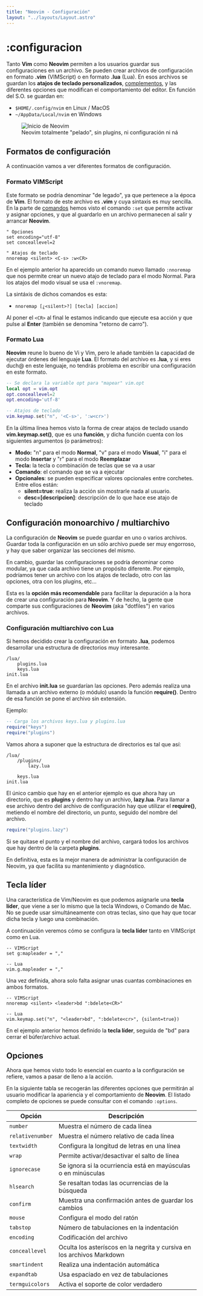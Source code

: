 ```yaml
---
title: "Neovim - Configuración"
layout: "../layouts/Layout.astro"
---
```

<main>

# :configuracion

Tanto **Vim** como **Neovim** permiten a los usuarios guardar sus configuraciones en un archivo. Se pueden crear archivos de configuración en formato **.vim** (VIMScript) o en formato **.lua** (Lua). En esos archivos se guardan los **atajos de teclado personalizados**, [complementos](/plugins), y las diferentes opciones que modifican el comportamiento del editor. En función del S.O. se guardan en:

* `$HOME/.config/nvim` en Linux / MacOS
* `~/AppData/Local/nvim` en Windows

<figure>
        <img src="/guia-neovim/images/Inicio-Neovim.webp" alt="Inicio de Neovim" />
        <figcaption>Neovim totalmente "pelado", sin plugins, ni configuración ni ná</figcaption>
</figure>

## Formatos de configuración
A continuación vamos a ver diferentes formatos de configuración.

### Formato VIMScript

Este formato se podría denominar "de legado", ya que pertenece a la época de **Vim**.
    El formato de este archivo es **.vim** y cuya sintaxis es muy sencilla. En la
parte de [comandos](/comandos) hemos visto el comando `:set` que permite activar y
asignar opciones, y que al guardarlo en un archivo permanecen al salir y arrancar
**Neovim**.

``` vim 
" Opciones
set encoding="utf-8"
set conceallevel=2

" Atajos de teclado
nnoremap <silent> <C-s> :w<CR>
```
En el ejemplo anterior ha aparecido un comando nuevo llamado `:nnoremap` que nos
permite crear un nuevo atajo de teclado para el modo Normal. Para los atajos del modo
    visual se usa el `:vnoremap`.

La sintáxis de dichos comandos es esta:

+ `nnoremap [¿<silent>?] [tecla] [accion]`

Al poner el `<CR>` al final le estamos indicando que ejecute esa acción y que pulse al
    **Enter** (también se denomina "retorno de carro").

### Formato Lua
**Neovim** reune lo bueno de Vi y Vim, pero le añade también la capacidad de ejecutar
    órdenes del lenguaje **Lua**. El formato del archivo es **.lua**, y si eres duch@
    en este lenguaje, no tendrás problema en escribir una configuración en este
formato.

``` lua
-- Se declara la variable opt para "mapear" vim.opt
local opt = vim.opt
opt.conceallevel=2
opt.encoding='utf-8'

-- Atajos de teclado
vim.keymap.set("n", '<C-s>', ':w<cr>')
```

En la última línea hemos visto la forma de crear atajos de teclado usando
**vim.keymap.set()**, que es una **función**, y dicha función cuenta con los
siguientes argumentos (o parámetros):

+ **Modo:** "n" para el modo **Normal**, "v" para el modo **Visual**, "i" para el
modo **Insertar** y "r" para el modo **Reemplazar**
+ **Tecla:** la tecla o combinación de teclas que se va a usar
+ **Comando**: el comando que se va a ejecutar
+ **Opcionales**: se pueden especificar valores opcionales entre corchetes. Entre ellos están:
    + **silent=true**: realiza la acción sin mostrarle nada al usuario.
    + **desc=[descripcion]**: descripción de lo que hace ese atajo de teclado

## Configuración monoarchivo / multiarchivo

La configuración de **Neovim** se puede guardar en uno o varios archivos. Guardar
toda la configuración en un sólo archivo puede ser muy engorroso, y hay que saber
organizar las secciones del mismo.

En cambio, guardar las configuraciones se podría denominar como modular, ya que cada
    archivo tiene un propósito diferente. Por ejemplo, podríamos tener un archivo con
    los atajos de teclado, otro con las opciones, otra con los plugins, etc...

Esta es la **opción más recomendable** para facilitar la depuración a la hora de
crear una configuración para **Neovim**. Y de hecho, la gente que comparte sus
configuraciones de **Neovim** (aka "dotfiles") en varios archivos.

### Configuración multiarchivo con Lua

Si hemos decidido crear la configuración en formato **.lua**, podemos desarrollar una
    estructura de directorios muy interesante.

```
/lua/
    plugins.lua
    keys.lua
init.lua
```

En el archivo **init.lua** se guardarían las opciones. Pero además realiza una
llamada a un archivo externo (o módulo) usando la función **require()**. Dentro de
esa función se pone el archivo sin extensión.

Ejemplo:

``` lua
-- Carga los archivos keys.lua y plugins.lua
require("keys")
require("plugins")
```

Vamos ahora a suponer que la estructura de directorios es tal que así:

```
/lua/
    /plugins/
        lazy.lua
        
    keys.lua
init.lua
```

El único cambio que hay en el anterior ejemplo es que ahora hay un directorio, que es
    **plugins** y dentro hay un archivo, **lazy.lua**. Para llamar a ese archivo
dentro del archivo de configuración hay que utilizar el **require()**, metiendo el
nombre del directorio, un punto, seguido del nombre del archivo.

``` lua
require("plugins.lazy")
```

Si se quitase el punto y el nombre del archivo, cargará todos los archivos que hay
dentro de la carpeta **plugins**.

En definitiva, esta es la mejor manera de administrar la configuración de Neovim, ya
    que facilita su mantenimiento y diagnóstico.

## Tecla líder
Una característica de Vim/Neovim es que podemos asignarle una **tecla líder**, que
viene a ser lo mismo que la tecla Windows, o Comando de Mac. No se puede usar simultáneamente con
    otras teclas, sino que hay que tocar dicha tecla y luego una combinación.

A continuación veremos cómo se configura la **tecla líder** tanto en VIMScript como
en Lua.

``` code
-- VIMScript
set g:mapleader = ","

-- Lua
vim.g.mapleader = ","
```

Una vez definida, ahora solo falta asignar unas cuantas combinaciones en ambos formatos.

``` code
-- VIMScript
nnoremap <silent> <leader>bd ":bdelete<CR>"

-- Lua
vim.keymap.set("n", "<leader>bd", ":bdelete<cr>", {silent=true})
```

En el ejemplo anterior hemos definido la **tecla líder**, seguida de "bd" para cerrar el búfer/archivo actual.

## Opciones
Ahora que hemos visto todo lo esencial en cuanto a la configuración se refiere, vamos
    a pasar de lleno a la acción.

En la siguiente tabla se recogerán las diferentes opciones que permitirán al usuario
    modificar la apariencia y el comportamiento de **Neovim**. El listado completo de
    opciones se puede consultar con el comando `:options`.

| Opción | Descripción |
| ------ | ----------- |
| `number` | Muestra el número de cada línea |
| `relativenumber` | Muestra el número relativo de cada línea |
| `textwidth` | Configura la longitud de letras en una línea |
| `wrap` | Permite activar/desactivar el salto de línea |
| `ignorecase` | Se ignora si la ocurriencia está en mayúsculas o en minúsculas |
| `hlsearch` | Se resaltan todas las ocurrencias de la búsqueda |
| `confirm` | Muestra una confirmación antes de guardar los cambios |
| `mouse` | Configura el modo del ratón |
| `tabstop` | Número de tabulaciones en la indentación |
| `encoding` | Codificación del archivo |
| `conceallevel` | Oculta los asteríscos en la negrita y cursiva en los archivos Markdown |
| `smartindent` | Realiza una indentación automática |
| `expandtab` | Usa espaciado en vez de tabulaciones |
| `termguicolors` | Activa el soporte de color verdadero |
</main>
